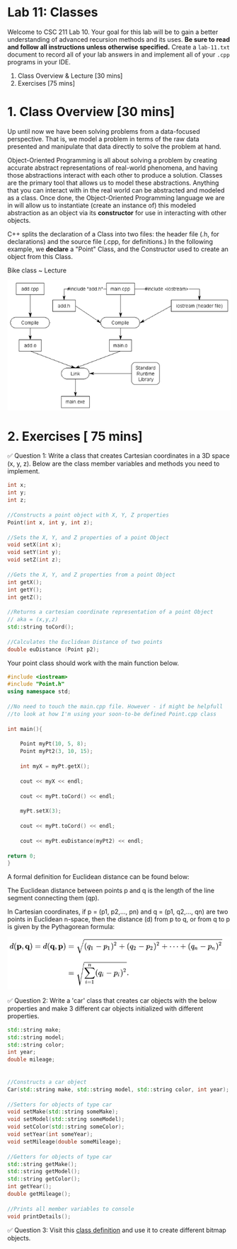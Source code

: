 # Lab 11: Classes

Welcome to CSC 211 Lab 10. Your goal for this lab will be to gain a better understanding of advanced recursion methods and its uses. **Be sure to read and follow all instructions unless otherwise specified.**  Create a `lab-11.txt` document to record all of your lab answers in and implement all of your `.cpp` programs in your IDE.

1. Class Overview & Lecture [30 mins]<br>
2. Exercises [75 mins]<br>

# 1. Class Overview [30 mins]

Up until now we have been solving problems from a data-focused perspective. That is, we model a problem in terms of the raw data presented and manipulate that data directly to solve the problem at hand. 

Object-Oriented Programming is all about solving a problem by creating accurate abstract representations of real-world phenomena, and having those abstractions interact with each other to produce a solution. Classes are the primary tool that allows us to model these abstractions. Anything that you can interact with in the real world can be abstracted and modeled as a class. Once done, the Object-Oriented Programming language we are in will allow us to instantiate (create an instance of) this modeled abstraction as an object via its **constructor** for use in interacting with other objects.

C++ splits the declaration of a Class into two files: the header file (.h, for declarations) and the source file (.cpp, for definitions.) In the following example, we **declare** a "Point" Class, and the Constructor used to create an object from this Class.

Bike class ~ Lecture

<img src="images/comp.png ">

# 2. Exercises [ 75 mins]

:white_check_mark: Question 1: Write a class that creates Cartesian coordinates in a 3D space (x, y, z). Below are the class member variables and methods you need to implement.
```c++
int x;
int y;
int z;

//Constructs a point object with X, Y, Z properties
Point(int x, int y, int z);

//Sets the X, Y, and Z properties of a point Object
void setX(int x);
void setY(int y);
void setZ(int z);

//Gets the X, Y, and Z properties from a point Object
int getX();
int getY();
int getZ();

//Returns a cartesian coordinate representation of a point Object
// aka = (x,y,z)
std::string toCord();

//Calculates the Euclidean Distance of two points
double euDistance (Point p2);

```
Your point class should work with the main function below.

```c++
#include <iostream>
#include "Point.h"
using namespace std;

//No need to touch the main.cpp file. However - if might be helpfull
//to look at how I'm using your soon-to-be defined Point.cpp class

int main(){

    Point myPt(10, 5, 8);
    Point myPt2(3, 10, 15);

    int myX = myPt.getX();

    cout << myX << endl;

    cout << myPt.toCord() << endl;

    myPt.setX(3);

    cout << myPt.toCord() << endl;

    cout << myPt.euDistance(myPt2) << endl;

return 0;
}

```

A formal definition for Euclidean distance can be found below:

The Euclidean distance between points p and q is the length of the <a src="https://en.wikipedia.org/wiki/Line_segment"> line segment </a> connecting them (qp).

In Cartesian coordinates, if p = (p1, p2,..., pn) and q = (p1, q2,..., qn) are two points in Euclidean n-space, then the distance (d) from p to q, or from q to p is given by the Pythagorean formula:

<img src="images/distance.png">

:white_check_mark: Question 2: Write a 'car' class that creates car objects with the below properties and make 3 different car objects initialized with different properties.

```c++
std::string make;
std::string model;
std::string color;
int year;
double mileage;


//Constructs a car object
Car(std::string make, std::string model, std::string color, int year);

//Setters for objects of type car
void setMake(std::string someMake);
void setModel(std::string someModel);
void setColor(std::string someColor);
void setYear(int someYear);
void setMileage(double someMileage);

//Getters for objects of type car
std::string getMake();
std::string getModel();
std::string getColor();
int getYear();
double getMileage();

//Prints all member variables to console
void printDetails();
```

:white_check_mark: Question 3: Visit this [class definition](https://www.partow.net/programming/bitmap/index.html) and use it to create different bitmap objects.
